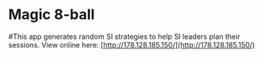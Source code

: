 # Magic 8-ball
#This app generates random SI strategies to help SI leaders plan their sessions.
View online here: [http://178.128.185.150/](http://178.128.185.150/)
